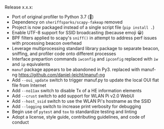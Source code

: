 Release x.x.x:

- Port of original profiler to Python 3.7 (🐍)
- Dependency on `sheriffsparks/scapy-fakeap` removed 
- Project is now packaged instead of a single script file (`pip install .`)
- Enable UTF-8 support for SSID broadcasting (because emoji 😀)
- BPF filters applied to scapy's `sniff()` in attempt to address perf issues with processing beacon overhead
- Leverage multiprocessing standard library package to separate beacon, sniffing, and profiler code onto different processes  
- Interface prepartion commands `iwconfig` and `ipconfig` replaced with `iw` and `ip` equivalents
- `manuf` package appears to be abandoned in Py3. replaced with manuf-ng https://github.com/daniel-leicht/manuf-ng
- Add `--oui_update` switch to trigger manuf.py to update the local OUI flat file from Internet
- Add `--no11ax` switch to disable Tx of a HE information elements
- Add `--crust` switch to add support for WLAN Pi v2.0 WebUI
- Add `--host_ssid` switch to use the WLAN Pi's hostname as the SSID
- Add `--logging` switch to increase print verbosity for debugging 
- Begin use of `pytest` and `tox` to standardize testing and linting
- Adopt a license, style guide, contributing guidelines, and code of conduct